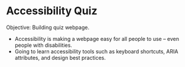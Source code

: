 # Accessibility Quiz

Objective: Building quiz webpage.

- Accessibility is making a webpage easy for all people to use – even people with disabilities.
- Going to learn accessibility tools such as keyboard shortcuts, ARIA attributes, and design best practices.
